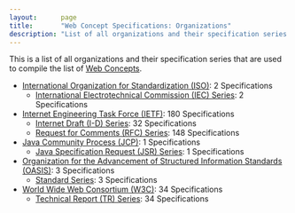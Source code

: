 ```yaml
---
layout:      page
title:       "Web Concept Specifications: Organizations"
description: "List of all organizations and their specification series that are used to compile the list of Web Concepts"
---
```


This is a list of all organizations and their specification series that are used to compile the list of [Web Concepts](../concepts).

* [International Organization for Standardization (ISO)](ISO/): 2 Specifications
  * [International Electrotechnical Commission (IEC) Series](ISO/IEC/ "Series overview"): 2 Specifications
* [Internet Engineering Task Force (IETF)](IETF/): 180 Specifications
  * [Internet Draft (I-D) Series](IETF/I-D/ "Series overview"): 32 Specifications
  * [Request for Comments (RFC) Series](IETF/RFC/ "Series overview"): 148 Specifications
* [Java Community Process (JCP)](JCP/): 1 Specifications
  * [Java Specification Request (JSR) Series](JCP/JSR/ "Series overview"): 1 Specifications
* [Organization for the Advancement of Structured Information Standards (OASIS)](OASIS/): 3 Specifications
  * [Standard Series](OASIS/standard/ "Series overview"): 3 Specifications
* [World Wide Web Consortium (W3C)](W3C/): 34 Specifications
  * [Technical Report (TR) Series](W3C/TR/ "Series overview"): 34 Specifications
